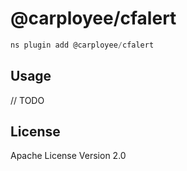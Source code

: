 # @carployee/cfalert

```javascript
ns plugin add @carployee/cfalert
```

## Usage

// TODO

## License

Apache License Version 2.0
